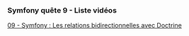 ### Symfony quête 9 - Liste vidéos

[09 - Symfony : Les relations bidirectionnelles avec Doctrine](https://drive.google.com/open?id=1N3lGCKql-GvEgtH411ma7-tMZwovsTyW)

